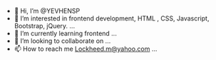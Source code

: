 - 👋 Hi, I’m @YEVHENSP
- 👀 I’m interested in frontend development, HTML , CSS, Javascript, Bootstrap, jQuery. ...
- 🌱 I’m currently learning frontend ...
- 💞️ I’m looking to collaborate on ...
- 📫 How to reach me Lockheed.m@yahoo.com ...

<!---
YEVHENSP/YEVHENSP is a ✨ special ✨ repository because its `README.md` (this file) appears on your GitHub profile.
You can click the Preview link to take a look at your changes.
--->
